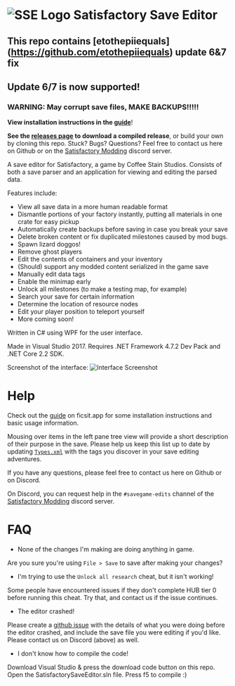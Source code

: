 

# ![SSE Logo](https://i.imgur.com/YgnPVSo.png) Satisfactory Save Editor 

## This repo contains [etothepiiequals] (https://github.com/etothepiiequals) update 6&7 fix
## Update 6/7 is now supported!
### WARNING: May corrupt save files, MAKE BACKUPS!!!!!

**View installation instructions in the [guide](https://ficsit.app/guide/Z8h6z2CczH43c)**!

**See the [releases page](https://github.com/ACoolerName/SatisfactorySaveEditorUPDATE7/releases) to download a compiled release**, or build your own by cloning this repo.
Stuck? Bugs? Questions? Feel free to contact us here on Github or on the [Satisfactory Modding](https://bit.ly/SatisfactoryModding) discord server.

A save editor for Satisfactory, a game by Coffee Stain Studios. Consists of both a save parser and an application for viewing and editing the parsed data.

Features include:
* View all save data in a more human readable format
* Dismantle portions of your factory instantly, putting all materials in one crate for easy pickup
* Automatically create backups before saving in case you break your save
* Delete broken content or fix duplicated milestones caused by mod bugs.
* Spawn lizard doggos!
* Remove ghost players
* Edit the contents of containers and your inventory
* (Should) support any modded content serialized in the game save
* Manually edit data tags
* Enable the minimap early
* Unlock all milestones (to make a testing map, for example)
* Search your save for certain information
* Determine the location of resource nodes
* Edit your player position to teleport yourself
* More coming soon!

Written in C# using WPF for the user interface.

Made in Visual Studio 2017. Requires .NET Framework 4.7.2 Dev Pack and .NET Core 2.2 SDK. 

Screenshot of the interface:
![Interface Screenshot](https://i.imgur.com/iPO9Gp1.png)

# Help

Check out the [guide](https://ficsit.app/guide/Z8h6z2CczH43c) on ficsit.app for some installation instructions and basic usage information.

Mousing over items in the left pane tree view will provide a short description of their purpose in the save. Please help us keep this list up to date by updating [`Types.xml`](https://github.com/Goz3rr/SatisfactorySaveEditor/blob/master/SatisfactorySaveEditor/Data/Types.xml) with the tags you discover in your save editing adventures.

If you have any questions, please feel free to contact us here on Github or on Discord. 

On Discord, you can request help in the `#savegame-edits` channel of the [Satisfactory Modding](https://bit.ly/SatisfactoryModding) discord server.

# FAQ

* None of the changes I'm making are doing anything in game.

Are you sure you're using `File > Save` to save after making your changes?

* I'm trying to use the `Unlock all research` cheat, but it isn't working!

Some people have encountered issues if they don't complete HUB tier 0 before running this cheat. Try that, and contact us if the issue continues.

* The editor crashed!

Please create a [github issue](https://github.com/Goz3rr/SatisfactorySaveEditor/issues/new) with the details of what you were doing before the editor crashed, and include the save file you were editing if you'd like. Please contact us on Discord (above) as well.

* I don't know how to compile the code!

Download Visual Studio & press the download code button on this repo. Open the SatisfactorySaveEditor.sln file. Press f5 to compile :)
